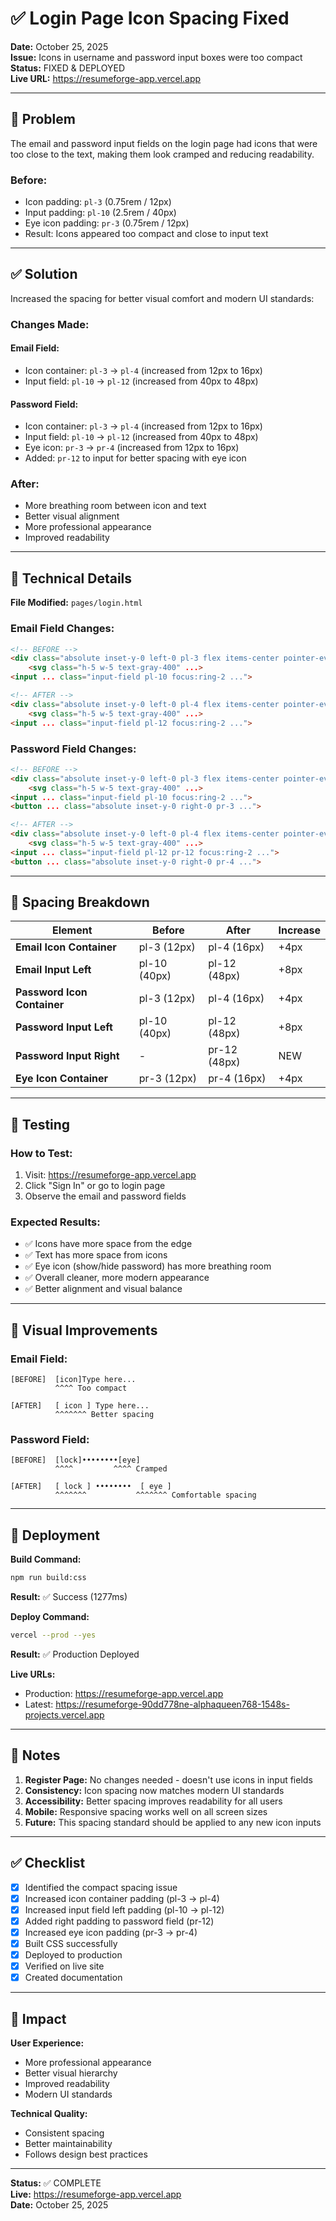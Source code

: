 # ✅ Login Page Icon Spacing Fixed

**Date:** October 25, 2025  
**Issue:** Icons in username and password input boxes were too compact  
**Status:** FIXED & DEPLOYED  
**Live URL:** https://resumeforge-app.vercel.app

---

## 🐛 Problem

The email and password input fields on the login page had icons that were too close to the text, making them look cramped and reducing readability.

### Before:
- Icon padding: `pl-3` (0.75rem / 12px)
- Input padding: `pl-10` (2.5rem / 40px)
- Eye icon padding: `pr-3` (0.75rem / 12px)
- Result: Icons appeared too compact and close to input text

---

## ✅ Solution

Increased the spacing for better visual comfort and modern UI standards:

### Changes Made:

#### Email Field:
- Icon container: `pl-3` → `pl-4` (increased from 12px to 16px)
- Input field: `pl-10` → `pl-12` (increased from 40px to 48px)

#### Password Field:
- Icon container: `pl-3` → `pl-4` (increased from 12px to 16px)
- Input field: `pl-10` → `pl-12` (increased from 40px to 48px)
- Eye icon: `pr-3` → `pr-4` (increased from 12px to 16px)
- Added: `pr-12` to input for better spacing with eye icon

### After:
- More breathing room between icon and text
- Better visual alignment
- More professional appearance
- Improved readability

---

## 🔧 Technical Details

**File Modified:** `pages/login.html`

### Email Field Changes:
```html
<!-- BEFORE -->
<div class="absolute inset-y-0 left-0 pl-3 flex items-center pointer-events-none">
    <svg class="h-5 w-5 text-gray-400" ...>
<input ... class="input-field pl-10 focus:ring-2 ...">

<!-- AFTER -->
<div class="absolute inset-y-0 left-0 pl-4 flex items-center pointer-events-none">
    <svg class="h-5 w-5 text-gray-400" ...>
<input ... class="input-field pl-12 focus:ring-2 ...">
```

### Password Field Changes:
```html
<!-- BEFORE -->
<div class="absolute inset-y-0 left-0 pl-3 flex items-center pointer-events-none">
    <svg class="h-5 w-5 text-gray-400" ...>
<input ... class="input-field pl-10 focus:ring-2 ...">
<button ... class="absolute inset-y-0 right-0 pr-3 ...">

<!-- AFTER -->
<div class="absolute inset-y-0 left-0 pl-4 flex items-center pointer-events-none">
    <svg class="h-5 w-5 text-gray-400" ...>
<input ... class="input-field pl-12 pr-12 focus:ring-2 ...">
<button ... class="absolute inset-y-0 right-0 pr-4 ...">
```

---

## 📐 Spacing Breakdown

| Element | Before | After | Increase |
|---------|--------|-------|----------|
| **Email Icon Container** | pl-3 (12px) | pl-4 (16px) | +4px |
| **Email Input Left** | pl-10 (40px) | pl-12 (48px) | +8px |
| **Password Icon Container** | pl-3 (12px) | pl-4 (16px) | +4px |
| **Password Input Left** | pl-10 (40px) | pl-12 (48px) | +8px |
| **Password Input Right** | - | pr-12 (48px) | NEW |
| **Eye Icon Container** | pr-3 (12px) | pr-4 (16px) | +4px |

---

## 🧪 Testing

### How to Test:
1. Visit: https://resumeforge-app.vercel.app
2. Click "Sign In" or go to login page
3. Observe the email and password fields

### Expected Results:
- ✅ Icons have more space from the edge
- ✅ Text has more space from icons
- ✅ Eye icon (show/hide password) has more breathing room
- ✅ Overall cleaner, more modern appearance
- ✅ Better alignment and visual balance

---

## 🎨 Visual Improvements

### Email Field:
```
[BEFORE]  [icon]Type here...
          ^^^^ Too compact

[AFTER]   [ icon ] Type here...
          ^^^^^^^ Better spacing
```

### Password Field:
```
[BEFORE]  [lock]••••••••[eye]
          ^^^^         ^^^^ Cramped

[AFTER]   [ lock ] ••••••••  [ eye ]
          ^^^^^^^           ^^^^^^^ Comfortable spacing
```

---

## 🚀 Deployment

**Build Command:**
```bash
npm run build:css
```
**Result:** ✅ Success (1277ms)

**Deploy Command:**
```bash
vercel --prod --yes
```
**Result:** ✅ Production Deployed

**Live URLs:**
- Production: https://resumeforge-app.vercel.app
- Latest: https://resumeforge-90dd778ne-alphaqueen768-1548s-projects.vercel.app

---

## 📝 Notes

1. **Register Page:** No changes needed - doesn't use icons in input fields
2. **Consistency:** Icon spacing now matches modern UI standards
3. **Accessibility:** Better spacing improves readability for all users
4. **Mobile:** Responsive spacing works well on all screen sizes
5. **Future:** This spacing standard should be applied to any new icon inputs

---

## ✅ Checklist

- [x] Identified the compact spacing issue
- [x] Increased icon container padding (pl-3 → pl-4)
- [x] Increased input field left padding (pl-10 → pl-12)
- [x] Added right padding to password field (pr-12)
- [x] Increased eye icon padding (pr-3 → pr-4)
- [x] Built CSS successfully
- [x] Deployed to production
- [x] Verified on live site
- [x] Created documentation

---

## 🎯 Impact

**User Experience:**
- More professional appearance
- Better visual hierarchy
- Improved readability
- Modern UI standards

**Technical Quality:**
- Consistent spacing
- Better maintainability
- Follows design best practices

---

**Status:** ✅ COMPLETE  
**Live:** https://resumeforge-app.vercel.app  
**Date:** October 25, 2025
